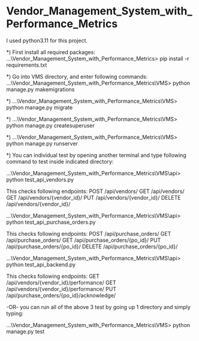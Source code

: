 # Vendor_Management_System_with_Performance_Metrics
 
 I used python3.11 for this project.

*) First install all required packages:
...\Vendor_Management_System_with_Performance_Metrics> pip install -r requirements.txt

*) Go into VMS directory, and enter following commands:
...\Vendor_Management_System_with_Performance_Metrics\VMS> python manage.py makemigrations

*)
...\Vendor_Management_System_with_Performance_Metrics\VMS> python manage.py migrate 

*)
...\Vendor_Management_System_with_Performance_Metrics\VMS> python manage.py createsuperuser

*)
...\Vendor_Management_System_with_Performance_Metrics\VMS> python manage.py runserver

*) You can individual test by opening another terminal and type following command to test inside indicated directory:

...\Vendor_Management_System_with_Performance_Metrics\VMS\api> python test_api_vendors.py

This checks following endpoints:
POST /api/vendors/
GET /api/vendors/
GET /api/vendors/{vendor_id}/
PUT /api/vendors/{vendor_id}/
DELETE /api/vendors/{vendor_id}/


...\Vendor_Management_System_with_Performance_Metrics\VMS\api> python test_api_purchase_orders.py

This checks following endpoints:
POST /api/purchase_orders/
GET /api/purchase_orders/
GET /api/purchase_orders/{po_id}/
PUT /api/purchase_orders/{po_id}/
DELETE /api/purchase_orders/{po_id}/

...\Vendor_Management_System_with_Performance_Metrics\VMS\api> python test_api_backend.py

This checks following endpoints:
GET /api/vendors/{vendor_id}/performance/
GET /api/vendors/{vendor_id}/performance/
PUT /api/purchase_orders/{po_id}/acknowledge/

-OR- you can run all of the above 3 test by going up 1 directory and simply typing:

...\Vendor_Management_System_with_Performance_Metrics\VMS> python manage.py test

